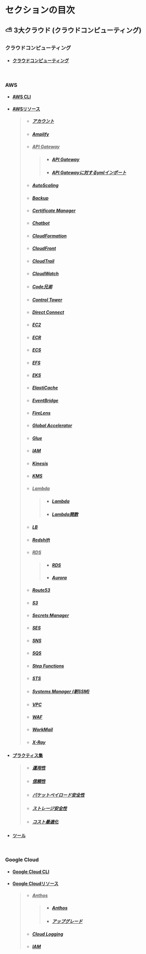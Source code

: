# セクションの目次

## ⛅ 3大クラウド (クラウドコンピューティング)

### クラウドコンピューティング

- #### [︎クラウドコンピューティング](https://hiroki-it.github.io/tech-notebook/cloud_computing/cloud_computing.html)

<br>

### AWS

- #### [︎AWS CLI](https://hiroki-it.github.io/tech-notebook/cloud_computing/cloud_computing_aws_cli.html)

- #### <u>AWSリソース</u>

  > - ##### [アカウント](https://hiroki-it.github.io/tech-notebook/cloud_computing/cloud_computing_aws_resource_account.html)
  > - ##### [Amplify](https://hiroki-it.github.io/tech-notebook/cloud_computing/cloud_computing_aws_resource_amplify.html)
  > - ##### <u>API Gateway</u>
  >   > - ##### [︎API Gateway](https://hiroki-it.github.io/tech-notebook/cloud_computing/cloud_computing_aws_resource_api_gateway.html)
  >   > - ##### [︎API Gatewayに対するymlインポート](https://hiroki-it.github.io/tech-notebook/cloud_computing/cloud_computing_aws_resource_api_gateway_import.html)
  > - ##### [︎AutoScaling](https://hiroki-it.github.io/tech-notebook/cloud_computing/cloud_computing_aws_resource_autoscaling.html)
  > - ##### [Backup](https://hiroki-it.github.io/tech-notebook/cloud_computing/cloud_computing_aws_resource_backup.html)
  > - ##### [Certificate Manager](https://hiroki-it.github.io/tech-notebook/cloud_computing/cloud_computing_aws_resource_certificate_manager.html)
  > - ##### [Chatbot](https://hiroki-it.github.io/tech-notebook/cloud_computing/cloud_computing_aws_resource_chatbot.html)
  > - ##### [CloudFormation](https://hiroki-it.github.io/tech-notebook/cloud_computing/cloud_computing_aws_resource_cloudformation.html)
  > - ##### [CloudFront](https://hiroki-it.github.io/tech-notebook/cloud_computing/cloud_computing_aws_resource_cloudfront.html)
  > - ##### [CloudTrail](https://hiroki-it.github.io/tech-notebook/cloud_computing/cloud_computing_aws_resource_cloudtrail.html)
  > - ##### [CloudWatch](https://hiroki-it.github.io/tech-notebook/cloud_computing/cloud_computing_aws_resource_cloudwatch.html)
  > - ##### [Code兄弟](https://hiroki-it.github.io/tech-notebook/cloud_computing/cloud_computing_aws_resource_code.html)
  > - ##### [Control Tower](https://hiroki-it.github.io/tech-notebook/cloud_computing/cloud_computing_aws_resource_control_tower.html)
  > - ##### [Direct Connect](https://hiroki-it.github.io/tech-notebook/cloud_computing/cloud_computing_aws_resource_direct_connect.html)
  > - ##### [︎EC2](https://hiroki-it.github.io/tech-notebook/cloud_computing/cloud_computing_aws_resource_ec2.html)
  > - ##### [ECR](https://hiroki-it.github.io/tech-notebook/cloud_computing/cloud_computing_aws_resource_ecr.html)
  > - ##### [︎ECS](https://hiroki-it.github.io/tech-notebook/cloud_computing/cloud_computing_aws_resource_ecs.html)
  > - ##### [︎EFS](https://hiroki-it.github.io/tech-notebook/cloud_computing/cloud_computing_aws_resource_efs.html)
  > - ##### [︎EKS](https://hiroki-it.github.io/tech-notebook/cloud_computing/cloud_computing_aws_resource_eks.html)
  > - ##### [︎ElastiCache](https://hiroki-it.github.io/tech-notebook/cloud_computing/cloud_computing_aws_resource_elasticache.html)
  > - ##### [EventBridge](https://hiroki-it.github.io/tech-notebook/cloud_computing/cloud_computing_aws_resource_eventbridge.html)
  > - ##### [FireLens](https://hiroki-it.github.io/tech-notebook/cloud_computing/cloud_computing_aws_resource_firelens.html)
  > - ##### [Global Accelerator](https://hiroki-it.github.io/tech-notebook/cloud_computing/cloud_computing_aws_resource_global_accelerator.html)
  > - ##### [Glue](https://hiroki-it.github.io/tech-notebook/cloud_computing/cloud_computing_aws_resource_glue.html)
  > - ##### [IAM](https://hiroki-it.github.io/tech-notebook/cloud_computing/cloud_computing_aws_resource_iam.html)
  > - ##### [Kinesis](https://hiroki-it.github.io/tech-notebook/cloud_computing/cloud_computing_aws_resource_kinesis.html)
  > - ##### [KMS](https://hiroki-it.github.io/tech-notebook/cloud_computing/cloud_computing_aws_resource_kms.html)
  > - ##### <u>︎Lambda</u>
  >   > - ##### [︎Lambda](https://hiroki-it.github.io/tech-notebook/cloud_computing/cloud_computing_aws_resource_lambda.html)
  >   > - ##### [︎Lambda関数](https://hiroki-it.github.io/tech-notebook/cloud_computing/cloud_computing_aws_resource_lambda_function.html)
  > - ##### [LB](https://hiroki-it.github.io/tech-notebook/cloud_computing/cloud_computing_aws_resource_lb.html)
  > - ##### [Redshift](https://hiroki-it.github.io/tech-notebook/cloud_computing/cloud_computing_aws_resource_redshift.html)
  > - ##### <u>RDS</u>
  >   > - ##### [RDS](https://hiroki-it.github.io/tech-notebook/cloud_computing/cloud_computing_aws_resource_rds.html)
  >   > - ##### [Aurora](https://hiroki-it.github.io/tech-notebook/cloud_computing/cloud_computing_aws_resource_rds_aurora.html)
  > - ##### [Route53](https://hiroki-it.github.io/tech-notebook/cloud_computing/cloud_computing_aws_resource_route53.html)
  > - ##### [S3](https://hiroki-it.github.io/tech-notebook/cloud_computing/cloud_computing_aws_resource_s3.html)
  > - ##### [Secrets Manager](https://hiroki-it.github.io/tech-notebook/cloud_computing/cloud_computing_aws_resource_secrets_manager.html)
  > - ##### [SES](https://hiroki-it.github.io/tech-notebook/cloud_computing/cloud_computing_aws_resource_ses.html)
  > - ##### [SNS](https://hiroki-it.github.io/tech-notebook/cloud_computing/cloud_computing_aws_resource_sns.html)
  > - ##### [SQS](https://hiroki-it.github.io/tech-notebook/cloud_computing/cloud_computing_aws_resource_sqs.html)
  > - ##### [Step Functions](https://hiroki-it.github.io/tech-notebook/cloud_computing/cloud_computing_aws_resource_step_functions.html)
  > - ##### [STS](https://hiroki-it.github.io/tech-notebook/cloud_computing/cloud_computing_aws_resource_sts.html)
  > - ##### [Systems Manager (新SSM) ](https://hiroki-it.github.io/tech-notebook/cloud_computing/cloud_computing_aws_resource_systems_manager.html)
  > - ##### [VPC](https://hiroki-it.github.io/tech-notebook/cloud_computing/cloud_computing_aws_resource_vpc.html)
  > - ##### [WAF](https://hiroki-it.github.io/tech-notebook/cloud_computing/cloud_computing_aws_resource_waf.html)
  > - ##### [WorkMail](https://hiroki-it.github.io/tech-notebook/cloud_computing/cloud_computing_aws_resource_work_mail.html)
  > - ##### [X-Ray](https://hiroki-it.github.io/tech-notebook/cloud_computing/cloud_computing_aws_resource_xray.html)

- #### <u>プラクティス集</u>

  > - ##### [︎運用性](https://hiroki-it.github.io/tech-notebook/cloud_computing/cloud_computing_aws_practices_operability.html)
  > - ##### [︎信頼性](https://hiroki-it.github.io/tech-notebook/cloud_computing/cloud_computing_aws_practices_reliability.html)
  > - ##### [パケットペイロード︎安全性](https://hiroki-it.github.io/tech-notebook/cloud_computing/cloud_computing_aws_practices_security_packet_payload.html)
  > - ##### [ストレージ安全性](https://hiroki-it.github.io/tech-notebook/cloud_computing/cloud_computing_aws_practices_security_storage.html)
  > - ##### [︎コスト最適化](https://hiroki-it.github.io/tech-notebook/cloud_computing/cloud_computing_aws_practices_cost_optimization.html)

- #### [︎ツール](https://hiroki-it.github.io/tech-notebook/cloud_computing/cloud_computing_aws_tools.html)

<br>

### Google Cloud

- #### [︎Google Cloud CLI](https://hiroki-it.github.io/tech-notebook/cloud_computing/cloud_computing_gcp_cli.html)
- #### <u>Google Cloudリソース</u>
  > - ##### <u>Anthos</u>
  >   > - ##### [︎Anthos](https://hiroki-it.github.io/tech-notebook/cloud_computing/cloud_computing_gcp_resource_anthos.html)
  >   > - ##### [︎アップグレード](https://hiroki-it.github.io/tech-notebook/cloud_computing/cloud_computing_gcp_resource_anthos_upgrade.html)
  > - ##### [Cloud Logging](https://hiroki-it.github.io/tech-notebook/cloud_computing/cloud_computing_gcp_resource_cloud_logging.html)
  > - ##### [IAM](https://hiroki-it.github.io/tech-notebook/cloud_computing/cloud_computing_gcp_resource_iam.html)

<br>
